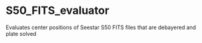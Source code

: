 # S50_FITS_evaluator
Evaluates center positions of Seestar S50 FITS files that are debayered and plate solved
